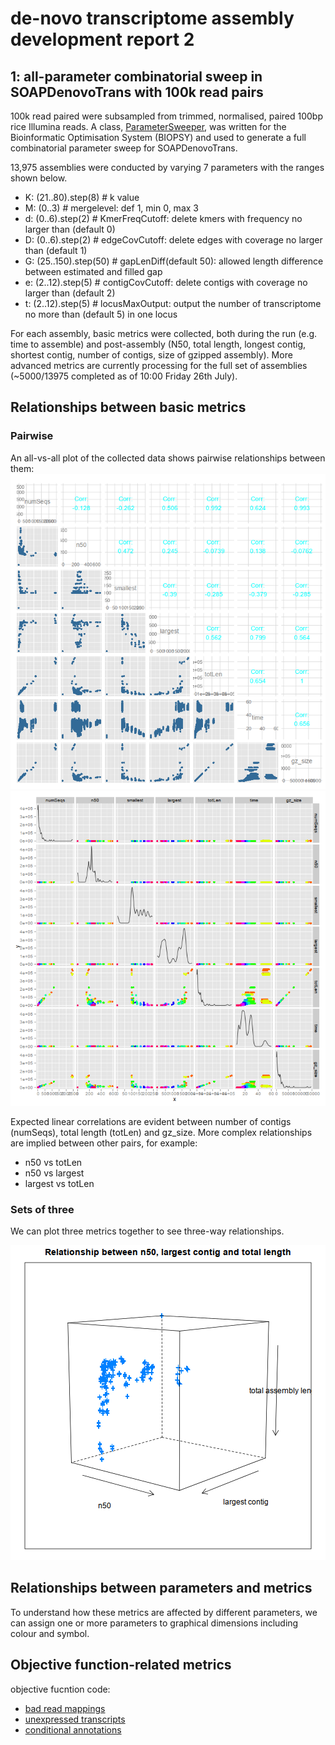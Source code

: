 de-novo transcriptome assembly development report 2
========================================================

## 1: all-parameter combinatorial sweep in SOAPDenovoTrans with 100k read pairs

100k read paired were subsampled from trimmed, normalised, paired 100bp rice Illumina reads. A class, [ParameterSweeper](https://github.com/Blahah/biopsy/blob/master/lib/biopsy/parametersweeper.rb), was written for the Bioinformatic Optimisation System (BIOPSY) and used to generate a full combinatorial parameter sweep for SOAPDenovoTrans.

13,975 assemblies were conducted by varying 7 parameters with the ranges shown below.

- K: (21..80).step(8) # k value
- M: (0..3) # mergelevel: def 1, min 0, max 3 
- d: (0..6).step(2) # KmerFreqCutoff: delete kmers with frequency no larger than (default 0)
- D: (0..6).step(2) # edgeCovCutoff: delete edges with coverage no larger than (default 1)
- G: (25..150).step(50) # gapLenDiff(default 50): allowed length difference between estimated and filled gap
- e: (2..12).step(5) # contigCovCutoff: delete contigs with coverage no larger than (default 2)
- t: (2..12).step(5) # locusMaxOutput: output the number of transcriptome no more than (default 5) in one locus

For each assembly, basic metrics were collected, both during the run (e.g. time to assemble) and post-assembly (N50, total length, longest contig, shortest contig, number of contigs, size of gzipped assembly). More advanced metrics are currently processing for the full set of assemblies (~5000/13975 completed as of 10:00 Friday 26th July).

## Relationships between basic metrics

### Pairwise

An all-vs-all plot of the collected data shows pairwise relationships between them:
![plot of chunk unnamed-chunk-1](figure/unnamed-chunk-11.png) ![plot of chunk unnamed-chunk-1](figure/unnamed-chunk-12.png) 


Expected linear correlations are evident between number of contigs (numSeqs), total length (totLen) and gz_size. More complex relationships are implied between other pairs, for example:

- n50 vs totLen
- n50 vs largest
- largest vs totLen

### Sets of three

We can plot three metrics together to see three-way relationships.

![plot of chunk unnamed-chunk-2](figure/unnamed-chunk-2.png) 



## Relationships between parameters and metrics

To understand how these metrics are affected by different parameters, we can assign one or more parameters to graphical dimensions including colour and symbol.

## Objective function-related metrics

objective fucntion code:

- [bad read mappings](https://github.com/Blahah/biopsy/blob/master/lib/biopsy/objectives/bad_read_mappings.rb)
- [unexpressed transcripts](https://github.com/Blahah/biopsy/blob/master/lib/biopsy/objectives/unexpressed_transcripts.rb)
- [conditional annotations](https://github.com/Blahah/biopsy/blob/master/lib/biopsy/objectives/reciprocal_best_annotation.rb)
